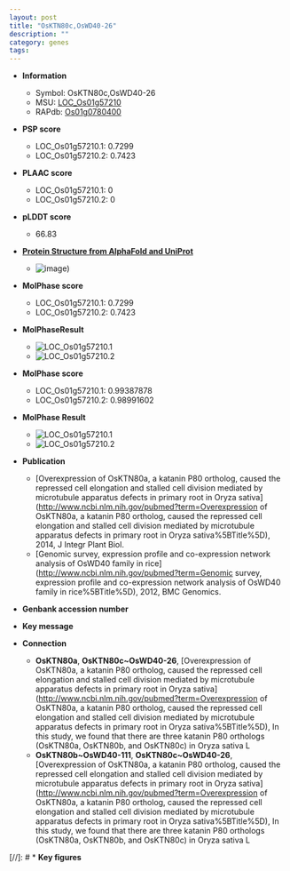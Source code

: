```yaml
---
layout: post
title: "OsKTN80c,OsWD40-26"
description: ""
category: genes
tags: 
---
```


* **Information**  
    + Symbol: OsKTN80c,OsWD40-26  
    + MSU: [LOC_Os01g57210](http://rice.plantbiology.msu.edu/cgi-bin/ORF_infopage.cgi?orf=LOC_Os01g57210)  
    + RAPdb: [Os01g0780400](http://rapdb.dna.affrc.go.jp/viewer/gbrowse_details/irgsp1?name=Os01g0780400)  

* **PSP score**  
    + LOC_Os01g57210.1: 0.7299 
    + LOC_Os01g57210.2: 0.7423 

* **PLAAC score**  
    + LOC_Os01g57210.1: 0 
    + LOC_Os01g57210.2: 0 

* **pLDDT score**
    + 66.83

* **[Protein Structure from AlphaFold and UniProt](https://www.uniprot.org/uniprotkb/Q5ZCG1/entry#structure)**
    + ![image](https://ricepsp.github.io/images/Q5/AF-Q5ZCG1-F1.png))

* **MolPhase score**
    + LOC_Os01g57210.1: 0.7299
    + LOC_Os01g57210.2: 0.7423

* **MolPhaseResult**
    + ![LOC_Os01g57210.1](https://ricepsp.github.io/pictures/LOC_Os01g/LOC_Os01g57210.1.png)
    + ![LOC_Os01g57210.2](https://ricepsp.github.io/pictures/LOC_Os01g/LOC_Os01g57210.2.png)

* **MolPhase score**
    + LOC_Os01g57210.1: 0.99387878
    + LOC_Os01g57210.2: 0.98991602

* **MolPhase Result**
    + ![LOC_Os01g57210.1](https://304243504.github.io/Pictures/LOC_Os01g/LOC_Os01g57210.1.png)
    + ![LOC_Os01g57210.2](https://304243504.github.io/Pictures/LOC_Os01g/LOC_Os01g57210.2.png)

* **Publication**  
    + [Overexpression of OsKTN80a, a katanin P80 ortholog, caused the repressed cell elongation and stalled cell division mediated by microtubule apparatus defects in primary root in Oryza sativa](http://www.ncbi.nlm.nih.gov/pubmed?term=Overexpression of OsKTN80a, a katanin P80 ortholog, caused the repressed cell elongation and stalled cell division mediated by microtubule apparatus defects in primary root in Oryza sativa%5BTitle%5D), 2014, J Integr Plant Biol.
    + [Genomic survey, expression profile and co-expression network analysis of OsWD40 family in rice](http://www.ncbi.nlm.nih.gov/pubmed?term=Genomic survey, expression profile and co-expression network analysis of OsWD40 family in rice%5BTitle%5D), 2012, BMC Genomics.

* **Genbank accession number**  

* **Key message**  

* **Connection**  
    + __OsKTN80a__, __OsKTN80c~OsWD40-26__, [Overexpression of OsKTN80a, a katanin P80 ortholog, caused the repressed cell elongation and stalled cell division mediated by microtubule apparatus defects in primary root in Oryza sativa](http://www.ncbi.nlm.nih.gov/pubmed?term=Overexpression of OsKTN80a, a katanin P80 ortholog, caused the repressed cell elongation and stalled cell division mediated by microtubule apparatus defects in primary root in Oryza sativa%5BTitle%5D), In this study, we found that there are three katanin P80 orthologs (OsKTN80a, OsKTN80b, and OsKTN80c) in Oryza sativa L
    + __OsKTN80b~OsWD40-111__, __OsKTN80c~OsWD40-26__, [Overexpression of OsKTN80a, a katanin P80 ortholog, caused the repressed cell elongation and stalled cell division mediated by microtubule apparatus defects in primary root in Oryza sativa](http://www.ncbi.nlm.nih.gov/pubmed?term=Overexpression of OsKTN80a, a katanin P80 ortholog, caused the repressed cell elongation and stalled cell division mediated by microtubule apparatus defects in primary root in Oryza sativa%5BTitle%5D), In this study, we found that there are three katanin P80 orthologs (OsKTN80a, OsKTN80b, and OsKTN80c) in Oryza sativa L

[//]: # * **Key figures**  


